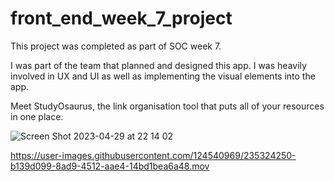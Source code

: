 # front_end_week_7_project
This project was completed as part of SOC week 7.

I was part of the team that planned and designed this app. 
I was heavily involved in UX and UI as well as implementing the visual elements into
the app.

Meet StudyOsaurus, the link organisation tool that puts all of your resources in one place. 


![Screen Shot 2023-04-29 at 22 14 02](https://user-images.githubusercontent.com/124540969/235324578-1d9ce92b-5ce3-4101-a953-ee575dda6825.png)




https://user-images.githubusercontent.com/124540969/235324250-b139d099-8ad9-4512-aae4-14bd1bea6a48.mov

